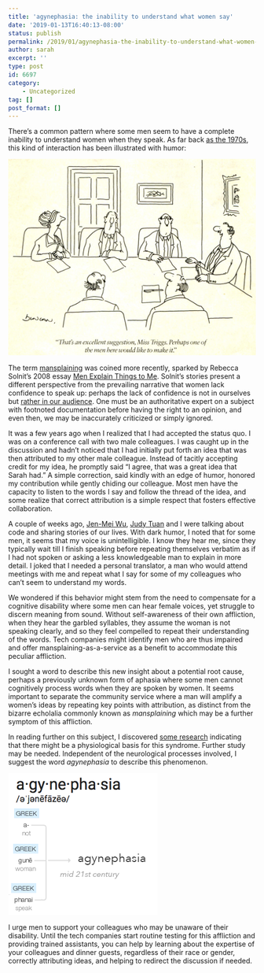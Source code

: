 ```yaml
---
title: 'agynephasia: the inability to understand what women say'
date: '2019-01-13T16:40:13-08:00'
status: publish
permalink: /2019/01/agynephasia-the-inability-to-understand-what-women-say
author: sarah
excerpt: ''
type: post
id: 6697
category:
    - Uncategorized
tag: []
post_format: []
---
```

There’s a common pattern where some men seem to have a complete inability to understand women when they speak. As far back [as the 1970s](http://answers.google.com/answers/threadview/id/609976.html), this kind of interaction has been illustrated with humor:

[![an excellent suggestion, Miss Triggs. Perhaps one of the men here would like to make it](../../../uploads/2019/01/ms-triggs.jpg)](https://punch.photoshelter.com/image/I0000eHEXGJ_wImQ)

The term [mansplaining](https://thenib.com/mansplaining-explained) was coined more recently, sparked by Rebecca Solnit’s 2008 essay [Men Explain Things to Me](https://www.commondreams.org/views/2008/04/13/men-explain-things-me-facts-didnt-get-their-way). Solnit’s stories present a different perspective from the prevailing narrative that women lack confidence to speak up: perhaps the lack of confidence is not in ourselves but [rather in our audience](https://hbr.org/2018/03/is-the-confidence-gap-between-men-and-women-a-myth). One must be an authoritative expert on a subject with footnoted documentation before having the right to an opinion, and even then, we may be inaccurately criticized or simply ignored.

It was a few years ago when I realized that I had accepted the status quo. I was on a conference call with two male colleagues. I was caught up in the discussion and hadn’t noticed that I had initially put forth an idea that was then attributed to my other male colleague. Instead of tacitly accepting credit for my idea, he promptly said “I agree, that was a great idea that Sarah had.” A simple correction, said kindly with an edge of humor, honored my contribution while gently chiding our colleague. Most men have the capacity to listen to the words I say and follow the thread of the idea, and some realize that correct attribution is a simple respect that fosters effective collaboration.

A couple of weeks ago, [Jen-Mei Wu](https://twitter.com/jenmeiwu), [Judy Tuan](https://twitter.com/judytuna) and I were talking about code and sharing stories of our lives. With dark humor, I noted that for some men, it seems that my voice is unintelligible. I know they hear me, since they typically wait till I finish speaking before repeating themselves verbatim as if I had not spoken or asking a less knowledgeable man to explain in more detail. I joked that I needed a personal translator, a man who would attend meetings with me and repeat what I say for some of my colleagues who can’t seem to understand my words.

We wondered if this behavior might stem from the need to compensate for a cognitive disability where some men can hear female voices, yet struggle to discern meaning from sound. Without self-awareness of their own affliction, when they hear the garbled syllables, they assume the woman is not speaking clearly, and so they feel compelled to repeat their understanding of the words. Tech companies might identify men who are thus impaired and offer mansplaining-as-a-service as a benefit to accommodate this peculiar affliction.

I sought a word to describe this new insight about a potential root cause, perhaps a previously unknown form of aphasia where some men cannot cognitively process words when they are spoken by women. It seems important to separate the community service where a man will amplify a women’s ideas by repeating key points with attribution, as distinct from the bizarre echolalia commonly known as *mansplaining* which may be a further symptom of this affliction.

In reading further on this subject, I discovered [some research](https://www.researchgate.net/publication/268749059_Discrimination_of_voice_gender_in_the_human_auditory_cortex) indicating that there might be a physiological basis for this syndrome. Further study may be needed. Independent of the neurological processes involved, I suggest the word *agynephasia* to describe this phenomenon.

![agynephasia greek roots: a- not, gune woman, phanai speak](../../../uploads/2019/01/agynephasia.png)

I urge men to support your colleagues who may be unaware of their disability. Until the tech companies start routine testing for this affliction and providing trained assistants, you can help by learning about the expertise of your colleagues and dinner guests, regardless of their race or gender, correctly attributing ideas, and helping to redirect the discussion if needed.